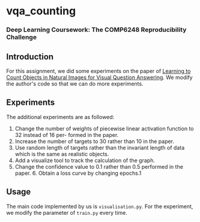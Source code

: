 # vqa_counting
### Deep Learning Coursework: The COMP6248 Reproducibility Challenge

## Introduction
For this assignment, we did some experiments on the paper of  [Learning to Count Objects in Natural Images for Visual Question Answering](https://openreview.net/forum?id=B12Js_yRb).
We modify the author's code so that we can do more experiments.

## Experiments
 The additional experiments are as followed:
1. Change the number of weights of piecewise linear activation function to 32 instead of 16 per- formed in the paper.
2. Increase the number of targets to 30 rather than 10 in the paper.
3. Use random length of targets rather than the invariant length of data which is the same as realistic objects.
4. Add a visualize tool to track the calculation of the graph.
5. Change the confidence value to 0.1 rather than 0.5 performed in the paper. 6. Obtain a loss curve by changing epochs.1

## Usage
The main code implemented by us is `visualisation.py`.
For the experiment, we modify the parameter of `train.py` every time.
